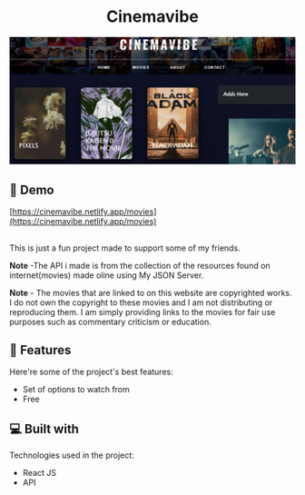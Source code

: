 <h1 align="center" id="title">Cinemavibe</h1>

<p align="center"><img src="https://raw.githubusercontent.com/autumn-absconds/CinemaVibe/main/Web%20capture_17-7-2023_105526_cinemavibe.netlify.app.jpeg" alt="project-image"></p>



<h2>🚀 Demo</h2>

[https://cinemavibe.netlify.app/movies](https://cinemavibe.netlify.app/movies)

<h2></h2>
  
<p id="description">This is just a fun project made to support some of my friends. 
  
  **Note** -The API i made is from the collection of the resources found on internet(movies) made oline using My JSON Server.
  
  **Note** - The movies that are linked to on this website are copyrighted works. I do not own the copyright to these movies and I am not distributing or reproducing them. I am simply providing links to the movies for fair use purposes such as commentary criticism or education.</p>

  
<h2>🧐 Features</h2>

Here're some of the project's best features:

*   Set of options to watch from
*   Free

  
  
<h2>💻 Built with</h2>

Technologies used in the project:

*   React JS
*   API
